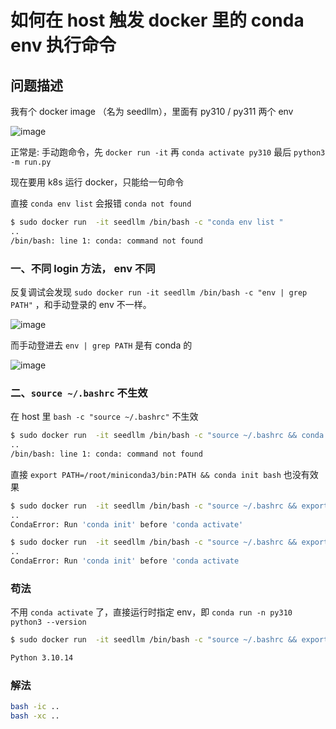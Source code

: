 # 如何在 host 触发 docker 里的 conda  env 执行命令

## 问题描述

我有个 docker image （名为 seedllm），里面有 py310 / py311 两个 env

![image](https://github.com/user-attachments/assets/ae93ab7b-74ce-48e3-8bc2-14cdab84b92b)

正常是: 手动跑命令，先 `docker run -it` 再 `conda activate py310` 最后  `python3 -m run.py`

现在要用 k8s 运行 docker，只能给一句命令

直接 `conda env list` 会报错 `conda not found`

```bash
$ sudo docker run  -it seedllm /bin/bash -c "conda env list "
..
/bin/bash: line 1: conda: command not found
```

### 一、不同 login 方法， env 不同
反复调试会发现 `sudo docker run -it seedllm /bin/bash -c "env | grep PATH"` ，和手动登录的 env 不一样。

![image](https://github.com/user-attachments/assets/bdc069b1-ae16-4a25-a1c2-841efffa3b3b)

而手动登进去 `env | grep PATH` 是有 conda 的

![image](https://github.com/user-attachments/assets/a4729505-2257-4fb1-8596-5aecdac16ba8)

### 二、`source ~/.bashrc` 不生效

在 host 里 `bash -c "source ~/.bashrc"` 不生效
```bash
$ sudo docker run  -it seedllm /bin/bash -c "source ~/.bashrc && conda env list"
..
/bin/bash: line 1: conda: command not found
```

直接 `export PATH=/root/miniconda3/bin:PATH && conda init bash` 也没有效果
```bash
$ sudo docker run  -it seedllm /bin/bash -c "source ~/.bashrc && export PATH=/root/miniconda3/bin:$PATH && conda activate py310" 
..
CondaError: Run 'conda init' before 'conda activate'
```

```bash
$ sudo docker run  -it seedllm /bin/bash -c "source ~/.bashrc && export PATH=/root/miniconda3/bin:$PATH && conda init bash &&  conda activate py310"
..
CondaError: Run 'conda init' before 'conda activate
```

### 苟法

不用 `conda activate` 了，直接运行时指定 env，即 `conda run -n py310 python3 --version` 

```bash
$ sudo docker run  -it seedllm /bin/bash -c "source ~/.bashrc && export PATH=/root/miniconda3/bin:$PATH && conda run -n py310 python3 --version"

Python 3.10.14
```

### 解法

```bash
bash -ic ..
bash -xc ..
```

